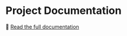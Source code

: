 # Project Documentation

📄 [Read the full documentation](pt2024_30422_tanase_luisa_assignment1/PT2024_Documentation_Assignment1.pdf)
